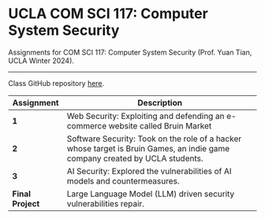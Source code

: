 # UCLA COM SCI 117: Computer System Security

Assignments for COM SCI 117: Computer System Security (Prof. Yuan Tian, UCLA Winter 2024).

---

Class GitHub repository [here](https://github.com/ucla-ece-117/assignments-w24).

| Assignment | Description |
|---|---|
| **1** | Web Security: Exploiting and defending an e-commerce website called Bruin Market |
| **2** | Software Security: Took on the role of a hacker whose target is Bruin Games, an indie game company created by UCLA students. |
| **3** | AI Security: Explored the vulnerabilities of AI models and countermeasures. |
| **Final Project** | Large Language Model (LLM) driven security vulnerabilities repair. |